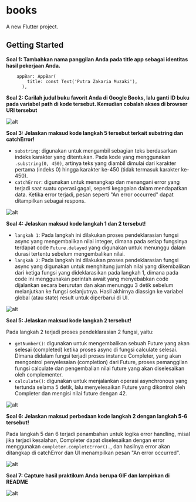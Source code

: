 # books

A new Flutter project.

## Getting Started

**Soal 1: Tambahkan nama panggilan Anda pada title app sebagai identitas hasil pekerjaan Anda.**
```
    appBar: AppBar(
        title: const Text('Putra Zakaria Muzaki'),
      ),
``` 

**Soal 2: Carilah judul buku favorit Anda di Google Books, lalu ganti ID buku pada variabel path di kode tersebut. Kemudian cobalah akses di browser URI tersebut**

![alt](assets/Soal2.png)

**Soal 3: Jelaskan maksud kode langkah 5 tersebut terkait substring dan catchError!**

- ```substring```: digunakan untuk mengambil sebagian teks berdasarkan indeks karakter yang ditentukan. Pada kode yang menggunakan ```.substring(0, 450)```, artinya teks yang diambil dimulai dari karakter pertama (indeks 0) hingga karakter ke-450 (tidak termasuk karakter ke-450).
- ```catchError```: digunakan untuk menangkap dan menangani error yang terjadi saat suatu operasi gagal, seperti kegagalan dalam mendapatkan data. Ketika error terjadi, pesan seperti "An error occurred" dapat ditampilkan sebagai respons.

![alt](assets/Soal3.png)

**Soal 4: Jelaskan maksud kode langkah 1 dan 2 tersebut!**

- ```langkah 1```: Pada langkah ini dilakukan proses pendeklarasian fungsi async yang mengembalikan nilai integer, dimana pada setiap fungsinya terdapat code ```Future.delayed``` yang digunakan untuk menunggu dalam durasi tertentu sebelum mengembalikan nilai.
- ```langkah 2```: Pada langkah ini dilakukan proses pendeklarasian fungsi async yang digunakan untuk menghitung jumlah nilai yang dikembalikan dari ketiga fungsi yang dideklarasikan pada langkah 1, dimana pada code ini menggunakan perintah await yang menyebabkan code dijalankan secara berurutan dan akan menunggu 3 detik sebelum melanjutkan ke fungsi selanjutnya. Hasil akhirnya diassign ke variabel global (atau state) result untuk diperbarui di UI.

![alt](assets/Soal4.png)

**Soal 5: Jelaskan maksud kode langkah 2 tersebut!**

Pada langkah 2 terjadi proses pendeklarasian 2 fungsi, yaitu:
- ```getNumber()```: digunakan untuk mengembalikan sebuah Future yang akan selesai (completed) ketika proses async di fungsi calculate selesai. Dimana didalam fungsi terjadi proses instance Completer<int>, yang akan mengontrol penyelesaian (completion) dari Future, proses pemanggilan fungsi calculate dan pengembalian nilai future yang akan diselesaikan oleh complementer.
- ```calculate()```: digunakan untuk menjalankan operasi asynchronous yang tertunda selama 5 detik, lalu menyelesaikan Future yang dikontrol oleh Completer dan mengisi nilai future dengan 42.

![alt](assets/Soal5.png)

**Soal 6: Jelaskan maksud perbedaan kode langkah 2 dengan langkah 5-6 tersebut!**

Pada langkah 5 dan 6 terjadi penambahan untuk logika error handling, misal jika terjadi kesalahan, Completer dapat diselesaikan dengan error menggunakan ```completer.completeError().```, dan hasilnya error akan ditangkap di catchError dan UI menampilkan pesan "An error occurred".

![alt](assets/Soal6.png)

**Soal 7: Capture hasil praktikum Anda berupa GIF dan lampirkan di README**

![alt](assets/Soal7.gif)